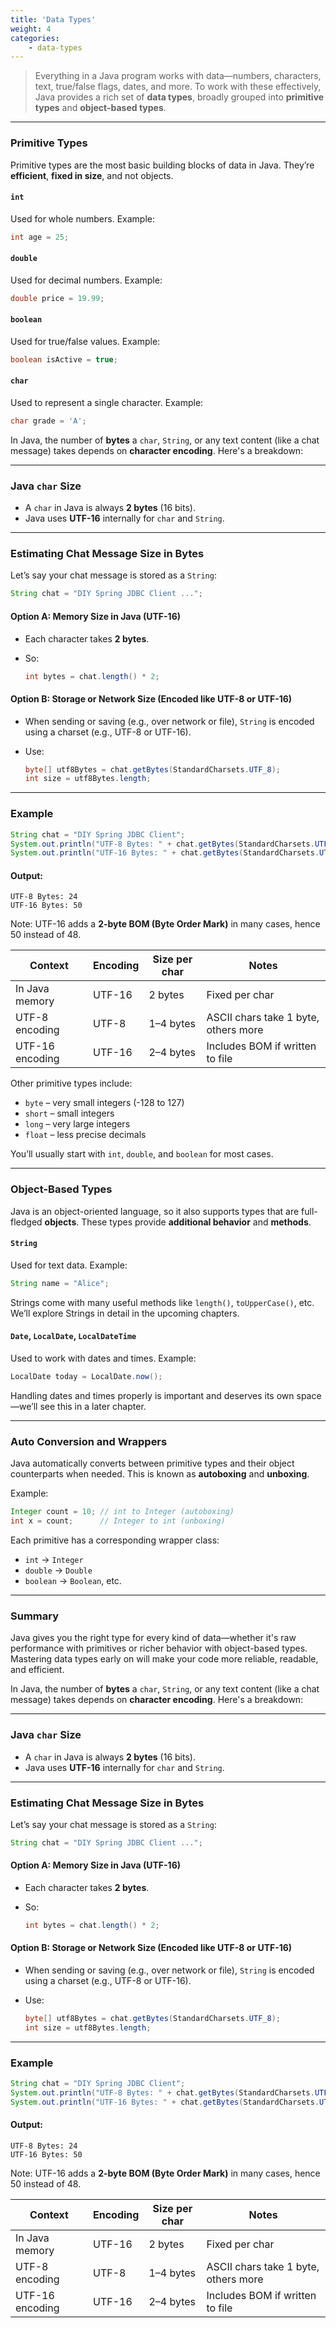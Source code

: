 ```yaml
---
title: 'Data Types'
weight: 4
categories:
    - data-types
--- 
```


> Everything in a Java program works with data—numbers, characters, text, true/false flags, dates, and more. To work with these effectively, Java provides a rich set of **data types**, broadly grouped into **primitive types** and **object-based types**.

---

### Primitive Types

Primitive types are the most basic building blocks of data in Java. They’re **efficient**, **fixed in size**, and not objects.

#### `int`

Used for whole numbers.
Example:

```java
int age = 25;
```

#### `double`

Used for decimal numbers.
Example:

```java
double price = 19.99;
```

#### `boolean`

Used for true/false values.
Example:

```java
boolean isActive = true;
```

#### `char`

Used to represent a single character.
Example:

```java
char grade = 'A';
```
In Java, the number of **bytes** a `char`, `String`, or any text content (like a chat message) takes depends on **character encoding**. Here's a breakdown:

---

### **Java `char` Size**

* A `char` in Java is always **2 bytes** (16 bits).
* Java uses **UTF-16** internally for `char` and `String`.

---

### **Estimating Chat Message Size in Bytes**

Let’s say your chat message is stored as a `String`:

```java
String chat = "DIY Spring JDBC Client ...";
```

#### Option A: **Memory Size in Java (UTF-16)**

* Each character takes **2 bytes**.
* So:

  ```java
  int bytes = chat.length() * 2;
  ```

#### Option B: **Storage or Network Size (Encoded like UTF-8 or UTF-16)**

* When sending or saving (e.g., over network or file), `String` is encoded using a charset (e.g., UTF-8 or UTF-16).
* Use:

  ```java
  byte[] utf8Bytes = chat.getBytes(StandardCharsets.UTF_8);
  int size = utf8Bytes.length;
  ```

---

### Example

```java
String chat = "DIY Spring JDBC Client";
System.out.println("UTF-8 Bytes: " + chat.getBytes(StandardCharsets.UTF_8).length);
System.out.println("UTF-16 Bytes: " + chat.getBytes(StandardCharsets.UTF_16).length);
```

#### Output:

```
UTF-8 Bytes: 24
UTF-16 Bytes: 50
```

Note: UTF-16 adds a **2-byte BOM (Byte Order Mark)** in many cases, hence 50 instead of 48.



| Context         | Encoding | Size per char | Notes                                |
| --------------- | -------- | ------------- | ------------------------------------ |
| In Java memory  | UTF-16   | 2 bytes       | Fixed per char                       |
| UTF-8 encoding  | UTF-8    | 1–4 bytes     | ASCII chars take 1 byte, others more |
| UTF-16 encoding | UTF-16   | 2–4 bytes     | Includes BOM if written to file      |

Other primitive types include:

* `byte` – very small integers (-128 to 127)
* `short` – small integers
* `long` – very large integers
* `float` – less precise decimals

You’ll usually start with `int`, `double`, and `boolean` for most cases.

---

### Object-Based Types

Java is an object-oriented language, so it also supports types that are full-fledged **objects**. These types provide **additional behavior** and **methods**.

#### `String`

Used for text data.
Example:

```java
String name = "Alice";
```

Strings come with many useful methods like `length()`, `toUpperCase()`, etc. We’ll explore Strings in detail in the upcoming chapters.

#### `Date`, `LocalDate`, `LocalDateTime`

Used to work with dates and times.
Example:

```java
LocalDate today = LocalDate.now();
```

Handling dates and times properly is important and deserves its own space—we’ll see this in a later chapter.

---

### Auto Conversion and Wrappers

Java automatically converts between primitive types and their object counterparts when needed. This is known as **autoboxing** and **unboxing**.

Example:

```java
Integer count = 10; // int to Integer (autoboxing)
int x = count;      // Integer to int (unboxing)
```

Each primitive has a corresponding wrapper class:

* `int` → `Integer`
* `double` → `Double`
* `boolean` → `Boolean`, etc.

---

### Summary

Java gives you the right type for every kind of data—whether it's raw performance with primitives or richer behavior with object-based types. Mastering data types early on will make your code more reliable, readable, and efficient.

In Java, the number of **bytes** a `char`, `String`, or any text content (like a chat message) takes depends on **character encoding**. Here's a breakdown:

---

### **Java `char` Size**

* A `char` in Java is always **2 bytes** (16 bits).
* Java uses **UTF-16** internally for `char` and `String`.

---

### **Estimating Chat Message Size in Bytes**

Let’s say your chat message is stored as a `String`:

```java
String chat = "DIY Spring JDBC Client ...";
```

#### Option A: **Memory Size in Java (UTF-16)**

* Each character takes **2 bytes**.
* So:

  ```java
  int bytes = chat.length() * 2;
  ```

#### Option B: **Storage or Network Size (Encoded like UTF-8 or UTF-16)**

* When sending or saving (e.g., over network or file), `String` is encoded using a charset (e.g., UTF-8 or UTF-16).
* Use:

  ```java
  byte[] utf8Bytes = chat.getBytes(StandardCharsets.UTF_8);
  int size = utf8Bytes.length;
  ```

---

### Example

```java
String chat = "DIY Spring JDBC Client";
System.out.println("UTF-8 Bytes: " + chat.getBytes(StandardCharsets.UTF_8).length);
System.out.println("UTF-16 Bytes: " + chat.getBytes(StandardCharsets.UTF_16).length);
```

#### Output:

```
UTF-8 Bytes: 24
UTF-16 Bytes: 50
```

Note: UTF-16 adds a **2-byte BOM (Byte Order Mark)** in many cases, hence 50 instead of 48.



| Context         | Encoding | Size per char | Notes                                |
| --------------- | -------- | ------------- | ------------------------------------ |
| In Java memory  | UTF-16   | 2 bytes       | Fixed per char                       |
| UTF-8 encoding  | UTF-8    | 1–4 bytes     | ASCII chars take 1 byte, others more |
| UTF-16 encoding | UTF-16   | 2–4 bytes     | Includes BOM if written to file      |

